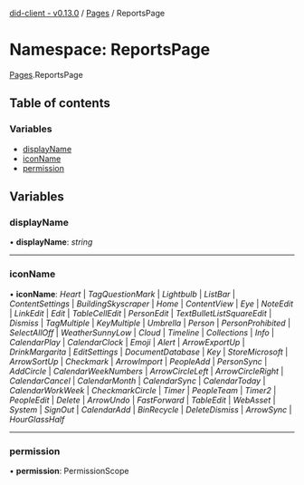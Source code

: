 [did-client - v0.13.0](../README.md) / [Pages](pages.md) / ReportsPage

# Namespace: ReportsPage

[Pages](pages.md).ReportsPage

## Table of contents

### Variables

- [displayName](pages.reportspage.md#displayname)
- [iconName](pages.reportspage.md#iconname)
- [permission](pages.reportspage.md#permission)

## Variables

### displayName

• **displayName**: *string*

___

### iconName

• **iconName**: *Heart* \| *TagQuestionMark* \| *Lightbulb* \| *ListBar* \| *ContentSettings* \| *BuildingSkyscraper* \| *Home* \| *ContentView* \| *Eye* \| *NoteEdit* \| *LinkEdit* \| *Edit* \| *TableCellEdit* \| *PersonEdit* \| *TextBulletListSquareEdit* \| *Dismiss* \| *TagMultiple* \| *KeyMultiple* \| *Umbrella* \| *Person* \| *PersonProhibited* \| *SelectAllOff* \| *WeatherSunnyLow* \| *Cloud* \| *Timeline* \| *Collections* \| *Info* \| *CalendarPlay* \| *CalendarClock* \| *Emoji* \| *Alert* \| *ArrowExportUp* \| *DrinkMargarita* \| *EditSettings* \| *DocumentDatabase* \| *Key* \| *StoreMicrosoft* \| *ArrowSortUp* \| *Checkmark* \| *ArrowImport* \| *PeopleAdd* \| *PersonSync* \| *AddCircle* \| *CalendarWeekNumbers* \| *ArrowCircleLeft* \| *ArrowCircleRight* \| *CalendarCancel* \| *CalendarMonth* \| *CalendarSync* \| *CalendarToday* \| *CalendarWorkWeek* \| *CheckmarkCircle* \| *Timer* \| *PeopleTeam* \| *Timer2* \| *PeopleEdit* \| *Delete* \| *ArrowUndo* \| *FastForward* \| *TableEdit* \| *WebAsset* \| *System* \| *SignOut* \| *CalendarAdd* \| *BinRecycle* \| *DeleteDismiss* \| *ArrowSync* \| *HourGlassHalf*

___

### permission

• **permission**: PermissionScope
